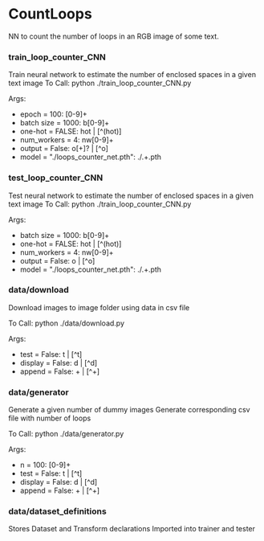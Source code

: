 # CountLoops
NN to count the number of loops in an RGB image of some text.

### train_loop_counter_CNN

Train neural network to estimate the number of enclosed spaces in a given text image
To Call:
python ./train_loop_counter_CNN.py

Args:
*    epoch = 100:        [0-9]+
*    batch size = 1000:  b[0-9]+
*    one-hot = FALSE:    hot | [^(hot)]
*    num_workers = 4:    nw[0-9]+
*    output = False:     o[+]? | [^o]
*    model = "./loops_counter_net.pth": \./.+\.pth

### test_loop_counter_CNN

Test neural network to estimate the number of enclosed spaces in a given text image
To Call:
python ./train_loop_counter_CNN.py

Args:
*    batch size = 1000:  b[0-9]+
*    one-hot = FALSE:    hot | [^(hot)]
*    num_workers = 4:    nw[0-9]+
*    output = False:     o | [^o]
*    model = "./loops_counter_net.pth": \./.+\.pth

### data/download
Download images to image folder using data in csv file

To Call:
python ./data/download.py

Args:
*    test = False:       t | [^t]
*    display = False:    d | [^d]
*    append = False:     + | [^+]

### data/generator
Generate a given number of dummy images
Generate corresponding csv file with number of loops

To Call:
python ./data/generator.py

Args:
*    n = 100:            [0-9]+
*    test = False:       t | [^t]
*    display = False:    d | [^d]
*    append = False:     + | [^+]

### data/dataset_definitions
Stores Dataset and Transform declarations
Imported into trainer and tester
